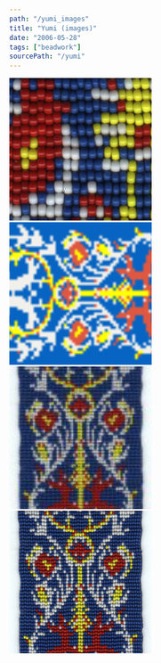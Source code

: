 ```yaml
---
path: "/yumi_images"
title: "Yumi (images)"
date: "2006-05-28"
tags: ["beadwork"]
sourcePath: "/yumi"
---
```


 ![yumi.jpeg_hexagon.jpeg](yumi.jpeg_hexagon.jpeg) ![plan.gif_hexagon.png](plan.gif_hexagon.png) ![yumi-96x300.jpg_hexagon.jpeg](yumi-96x300.jpg_hexagon.jpeg) ![yumi.jpg_hexagon.jpeg](yumi.jpg_hexagon.jpeg)